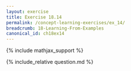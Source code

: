 ```yaml
---
layout: exercise
title: Exercise 18.14
permalink: /concept-learning-exercises/ex_14/
breadcrumb: 18-Learning-From-Examples
canonical_id: ch18ex14
---
```


{% include mathjax_support %}
<div id="hiddden">{% include_relative question.md %}</div>